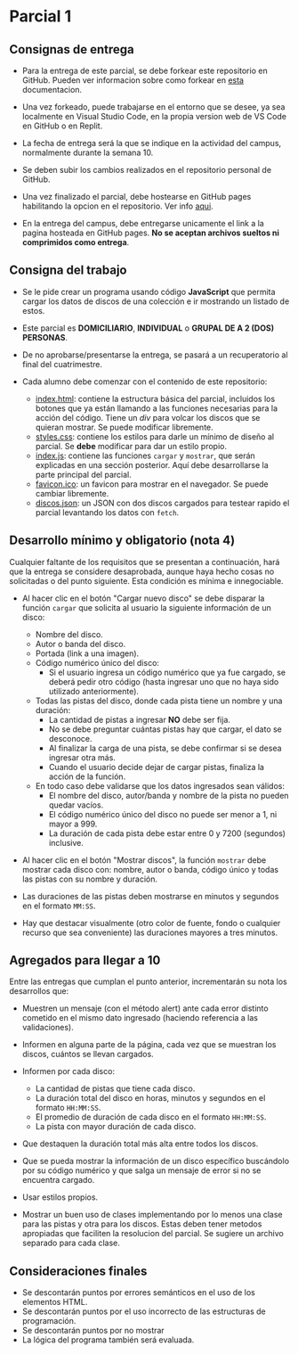 # Parcial 1

## Consignas de entrega

- Para la entrega de este parcial, se debe forkear este repositorio en GitHub. Pueden ver informacion sobre como forkear en [esta](https://docs.github.com/en/pull-requests/collaborating-with-pull-requests/working-with-forks/fork-a-repo) documentacion.

- Una vez forkeado, puede trabajarse en el entorno que se desee, ya sea localmente en Visual Studio Code, en la propia version web de VS Code en GitHub o en Replit.

- La fecha de entrega será la que se indique en la actividad del campus, normalmente durante la semana 10.

- Se deben subir los cambios realizados en el repositorio personal de GitHub.

- Una vez finalizado el parcial, debe hostearse en GitHub pages habilitando la opcion en el repositorio. Ver info [aqui](https://pages.github.com/?(null)&utm_term=&utm_campaign=&utm_source=adwords&utm_medium=ppc&hsa_acc=7856301356&hsa_cam=20148126406&hsa_grp=&hsa_ad=&hsa_src=x&hsa_tgt=&hsa_kw=&hsa_mt=&hsa_net=adwords&hsa_ver=3&gad_source=1&gclid=Cj0KCQjw_-GxBhC1ARIsADGgDjur6Hd6-PqkqbkymCURxu2ytEboIumdQUzAss0WHkzGmjFVhQJTPT4aAu5hEALw_wcB).

- En la entrega del campus, debe entregarse unicamente el link a la pagina hosteada en GitHub pages. **No se aceptan archivos sueltos ni comprimidos como entrega**.

## Consigna del trabajo

- Se le pide crear un programa usando código **JavaScript** que permita cargar los datos de discos de una colección e ir mostrando un listado de estos.

- Este parcial es **DOMICILIARIO**, **INDIVIDUAL** o **GRUPAL DE A 2 (DOS) PERSONAS**.

- De no aprobarse/presentarse la entrega, se pasará a un recuperatorio al final del cuatrimestre.

- Cada alumno debe comenzar con el contenido de este repositorio:

    - [index.html](index.html): contiene la estructura básica del parcial, incluidos los botones que ya están llamando a las funciones necesarias para la acción del código. Tiene un _div_ para volcar los discos que se quieran mostrar. Se puede modificar libremente.
    - [styles.css](styles/styles.css): contiene los estilos para darle un mínimo de diseño al parcial. Se **debe** modificar para dar un estilo propio.
    - [index.js](scripts/index.js): contiene las funciones `cargar` y `mostrar`, que serán explicadas en una sección posterior. Aquí debe desarrollarse la parte principal del parcial.
    - [favicon.ico](favicon.ico): un favicon para mostrar en el navegador. Se puede cambiar libremente.
    - [discos.json](discos.json): un JSON con dos discos cargados para testear rapido el parcial levantando los datos con `fetch`.

## Desarrollo mínimo y obligatorio (nota 4)

Cualquier faltante de los requisitos que se presentan a continuación, hará que la entrega se considere desaprobada, aunque haya hecho cosas no solicitadas o del punto siguiente. Esta condición es mínima e innegociable.

- Al hacer clic en el botón "Cargar nuevo disco" se debe disparar la función `cargar` que solicita al usuario la siguiente información de un disco:
    - Nombre del disco.
    - Autor o banda del disco.
    - Portada (link a una imagen).
    - Código numérico único del disco:
        - Si el usuario ingresa un código numérico que ya fue cargado, se deberá pedir otro código (hasta ingresar uno que no haya sido utilizado anteriormente).
    - Todas las pistas del disco, donde cada pista tiene un nombre y una duración:
        - La cantidad de pistas a ingresar **NO** debe ser fija.
        - No se debe preguntar cuántas pistas hay que cargar, el dato se desconoce.
        - Al finalizar la carga de una pista, se debe confirmar si se desea ingresar otra más.
        - Cuando el usuario decide dejar de cargar pistas, finaliza la acción de la función.
    - En todo caso debe validarse que los datos ingresados sean válidos:
        - El nombre del disco, autor/banda y nombre de la pista no pueden quedar vacíos.
        - El código numérico único del disco no puede ser menor a 1, ni mayor a 999.
        - La duración de cada pista debe estar entre 0 y 7200 (segundos) inclusive.

- Al hacer clic en el botón "Mostrar discos", la función `mostrar` debe mostrar cada disco con: nombre, autor o banda, código único y todas las pistas con su nombre y duración.

- Las duraciones de las pistas deben mostrarse en minutos y segundos en el formato `MM:SS`.

- Hay que destacar visualmente (otro color de fuente, fondo o cualquier recurso que sea conveniente) las duraciones mayores a tres minutos.

## Agregados para llegar a 10

Entre las entregas que cumplan el punto anterior, incrementarán su nota los desarrollos que:

- Muestren un mensaje (con el método alert) ante cada error distinto cometido en el mismo dato ingresado (haciendo referencia a las validaciones).

- Informen en alguna parte de la página, cada vez que se muestran los discos, cuántos se llevan cargados.

- Informen por cada disco:
    - La cantidad de pistas que tiene cada disco.
    - La duración total del disco en horas, minutos y segundos en el formato `HH:MM:SS`.
    - El promedio de duración de cada disco en el formato `HH:MM:SS`.
    - La pista con mayor duración de cada disco.

- Que destaquen la duración total más alta entre todos los discos.

- Que se pueda mostrar la información de un disco específico buscándolo por su código numérico y que salga un mensaje de error si no se encuentra cargado.

- Usar estilos propios.

- Mostrar un buen uso de clases implementando por lo menos una clase para las pistas y otra para los discos. Estas deben tener metodos apropiadas que faciliten la resolucion del parcial. Se sugiere un archivo separado para cada clase.

## Consideraciones finales

- Se descontarán puntos por errores semánticos en el uso de los elementos HTML.
- Se descontarán puntos por el uso incorrecto de las estructuras de programación.
- Se descontarán puntos por no mostrar 
- La lógica del programa también será evaluada.
